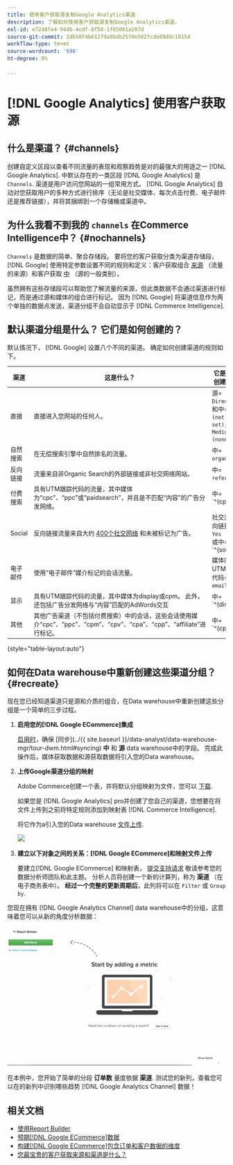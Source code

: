 ```yaml
---
title: 使用客户获取源复制Google Analytics渠道
description: 了解如何使用客户获取源复制Google Analytics渠道。
exl-id: e7248fe4-94db-4cdf-8f58-1f65061a207d
source-git-commit: 2db58f4b612fda9bdb2570e582fcde89ddc18154
workflow-type: tm+mt
source-wordcount: '698'
ht-degree: 0%

---
```


# [!DNL Google Analytics] 使用客户获取源

## 什么是渠道？ {#channels}

创建自定义区段以查看不同流量的表现和观察趋势是对的最强大的用途之一 [!DNL Google Analytics]. 中默认存在的一类区段 [!DNL Google Analytics] 是 `Channels`. 渠道是用户访问您网站的一组常用方式。  [!DNL Google Analytics] 自动对您获取用户的多种方式进行排序（无论是社交媒体、每次点击付费、电子邮件还是推荐链接），并将其捆绑到一个存储桶或渠道中。

## 为什么我看不到我的 `channels` 在Commerce Intelligence中？ {#nochannels}

`Channels` 是数据的简单、聚合存储段。 要将您的客户获取分类为渠道存储段， [!DNL Google] 使用特定参数设置不同的规则和定义：客户获取组合 [来源](https://support.google.com/analytics/answer/1033173?hl=en) （流量的来源）和客户获取 [中](https://support.google.com/analytics/answer/6099206?hl=en) （源的一般类别）。

虽然拥有这些存储段可以帮助您了解流量的来源，但此类数据不会通过渠道进行标记，而是通过源和媒体的组合进行标记。 因为 [!DNL Google] 将渠道信息作为两个单独的数据点发送，渠道分组不会自动显示于 [!DNL Commerce Intelligence].

## 默认渠道分组是什么？ 它们是如何创建的？

默认情况下， [!DNL Google] 设置八个不同的渠道。 确定如何创建渠道的规则如下。

| **渠道** | **这是什么？** | **它是如何创建的？** |
|---|---|---|
| 直接 | 直接进入您网站的任何人。 | 源= `Direct`<br>和中= `(not set); OR Medium = (none)` |
| 自然搜索 | 在无偿搜索引擎中自然排名的流量。 | 中= `organic` |
| 反向链接 | 流量来自非Organic Search的外部链接或非社交网络网站。 | 中= `referral` |
| 付费搜索 | 具有UTM跟踪代码的流量，其中媒体为“cpc”、“ppc”或“paidsearch”，并且是不匹配“内容”的广告分发网络。 | 中= `^(cpc|ppc|paidsearch)$`<br>AND Ad Distribution Network ≠ `Content` |
| Social | 反向链接流量来自大约 [400个社交网络](https://www.annielytics.com/blog/analytics/sites-google-analytics-includes-in-social-reports/) 和未被标记为广告。 | 社交源反向链接= `Yes`<br>或中= `^(social|social-network|social-media|sm|social network|social media)$` |
| 电子邮件 | 使用“电子邮件”媒介标记的会话流量。 | 媒体的UTM跟踪代码= `email` |
| 显示 | 具有UTM跟踪代码的流量，其中媒体为display或cpm。 此外，还包括广告分发网络与“内容”匹配的AdWords交互 | 中= `^(display|cpm|banner)$`<br>或Ad分发网络= `Content`<br>AND广告格式≠ `Text` |
| 其他 | 其他广告渠道（不包括付费搜索）中的会话，这些会话使用媒介“cpc”、“ppc”、“cpm”、“cpv”、“cpa”、“cpp”、“affiliate”进行标记。 | 中= `^(cpv|cpa|cpp|content-text)$` |

{style="table-layout:auto"}

## 如何在Data warehouse中重新创建这些渠道分组？ {#recreate}

现在您已经知道渠道只是源和介质的组合，在Data warehouse中重新创建这些分组是一个简单的三步过程。

1. **启用您的[!DNL Google ECommerce]集成**

   [启用时](../importing-data/integrations/google-ecommerce.md)，确保 [同步](../{{ site.baseurl }}/data-analyst/data-warehouse-mgr/tour-dwm.html#syncing) **中** 和 **源** data warehouse中的字段。 完成此操作后，媒体获取数据和源获取数据将引入您的Data warehouse。

1. **上传Google渠道分组的映射**

   Adobe Commerce创建一个表，并将默认分组映射为文件，您可以 [下载](../../assets/ga-channel-mapping.csv).

   如果您是 [!DNL Google Analytics] pro并创建了您自己的渠道，您想要在将文件上传到之前将特定规则添加到映射表 [!DNL Commerce Intelligence].

   将它作为a引入您的Data warehouse [文件上传](../importing-data/connecting-data/using-file-uploader.md).

   ![](../../assets/Setting_Primary_Keys.png)

1. **建立以下对象之间的关系：[!DNL Google ECommerce]和映射文件上传**

   要建立[!DNL Google ECommerce] 和映射表， [提交支持请求](../../guide-overview.md#Submitting-a-Support-Ticket) 敬请参考您的数据分析师团队和此主题。 分析人员将创建一个新的计算列，称为 **渠道** （在电子商务表中）。 **经过一个完整的更新周期后**，此列将可以在 `Filter` 或 `Group by`.

您现在拥有 [!DNL Google Analytics Channel] data warehouse中的分组，这意味着您可以从新的角度分析数据：

![按渠道对“订单数”量度分段](../../assets/GA_Channel_Gif.gif)

在本例中，您开始了简单的分段 **订单数** 量度依据 **渠道**. 测试您的新列，查看您可以在的新列中识别哪些趋势 [!DNL Google Analytics Channel] 数据！

## 相关文档

* [使用Report Builder](../../tutorials/using-visual-report-builder.md)
* [预期[!DNL Google ECommerce]数据](../importing-data/integrations/google-ecommerce-data.md)
* [构建[!DNL Google ECommerce]包含订单和客户数据的维度](../data-warehouse-mgr/bldg-google-ecomm-dim.md)
* [您最宝贵的客户获取来源和渠道是什么？](../analysis/most-value-source-channel.md)
